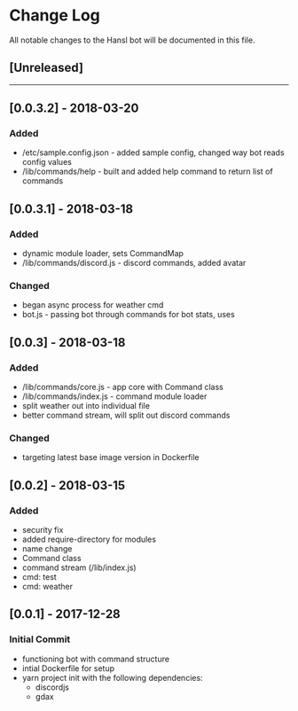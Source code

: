 # Change Log
All notable changes to the Hansl bot will be documented in this file.

## [Unreleased]
---
## [0.0.3.2] - 2018-03-20
### Added
- /etc/sample.config.json - added sample config, changed way bot reads config values
- /lib/commands/help - built and added help command to return list of commands

## [0.0.3.1] - 2018-03-18
### Added
- dynamic module loader, sets CommandMap
- /lib/commands/discord.js - discord commands, added avatar

### Changed
- began async process for weather cmd
- bot.js - passing bot through commands for bot stats, uses

## [0.0.3] - 2018-03-18
### Added
- /lib/commands/core.js - app core with Command class
- /lib/commands/index.js - command module loader
- split weather out into individual file
- better command stream, will split out discord commands

### Changed
- targeting latest base image version in Dockerfile

## [0.0.2] - 2018-03-15
### Added
- security fix
- added require-directory for modules
- name change
- Command class
- command stream (/lib/index.js)
- cmd: test
- cmd: weather

## [0.0.1] - 2017-12-28
### Initial Commit
- functioning bot with command structure
- intial Dockerfile for setup
- yarn project init with the following dependencies:
  - discordjs
  - gdax